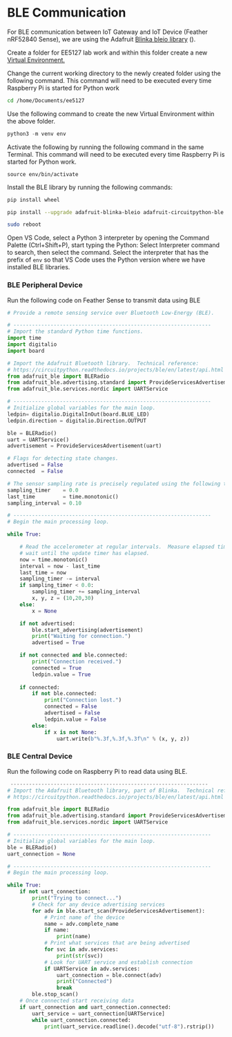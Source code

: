 # BLE Communication

For BLE communication between IoT Gateway and IoT Device (Feather nRF52840 Sense), we are using the Adafruit [Blinka bleio library](https://github.com/adafruit/Adafruit_Blinka_bleio) ().&#x20;

Create a folder for EE5127 lab work and within this folder create a new [Virtual Environment. ](https://www.geeksforgeeks.org/python-virtual-environment/)

Change the current working directory to the newly created folder using the following command. This command will need to be executed every time Raspberry Pi is started for Python work

```bash
cd /home/Documents/ee5127
```

Use the following command to create the new Virtual Environment within the above folder.

```python
python3 -m venv env
```

Activate the following by running the following command in the same Terminal. This command will need to be executed every time Raspberry Pi is started for Python work.

```
source env/bin/activate
```

Install the BLE library by running the following commands:

```bash
pip install wheel
```

```bash
pip install --upgrade adafruit-blinka-bleio adafruit-circuitpython-ble
```

```bash
sudo reboot
```

Open VS Code, select a Python 3 interpreter by opening the Command Palette (Ctrl+Shift+P), start typing the Python: Select Interpreter command to search, then select the command. Select the interpreter that has the prefix of `env` so that VS Code uses the Python version where we have installed BLE libraries.

### BLE Peripheral Device

Run the following code on Feather Sense to transmit data using BLE

```python
# Provide a remote sensing service over Bluetooth Low-Energy (BLE).

# ----------------------------------------------------------------
# Import the standard Python time functions.
import time
import digitalio
import board

# Import the Adafruit Bluetooth library.  Technical reference:
# https://circuitpython.readthedocs.io/projects/ble/en/latest/api.html
from adafruit_ble import BLERadio
from adafruit_ble.advertising.standard import ProvideServicesAdvertisement
from adafruit_ble.services.nordic import UARTService

# ----------------------------------------------------------------
# Initialize global variables for the main loop.
ledpin= digitalio.DigitalInOut(board.BLUE_LED)
ledpin.direction = digitalio.Direction.OUTPUT

ble = BLERadio()
uart = UARTService()
advertisement = ProvideServicesAdvertisement(uart)

# Flags for detecting state changes.
advertised = False
connected  = False

# The sensor sampling rate is precisely regulated using the following timer variables.
sampling_timer    = 0.0
last_time         = time.monotonic()
sampling_interval = 0.10

# ----------------------------------------------------------------
# Begin the main processing loop.

while True:

    # Read the accelerometer at regular intervals.  Measure elapsed time and
    # wait until the update timer has elapsed.
    now = time.monotonic()
    interval = now - last_time
    last_time = now
    sampling_timer -= interval
    if sampling_timer < 0.0:
        sampling_timer += sampling_interval
        x, y, z = (10,20,30)
    else:
        x = None

    if not advertised:
        ble.start_advertising(advertisement)
        print("Waiting for connection.")
        advertised = True

    if not connected and ble.connected:
        print("Connection received.")
        connected = True
        ledpin.value = True
        
    if connected:
        if not ble.connected:
            print("Connection lost.")
            connected = False
            advertised = False
            ledpin.value = False            
        else:
            if x is not None:
                uart.write(b"%.3f,%.3f,%.3f\n" % (x, y, z))
```

### BLE Central Device

Run the following code on Raspberry Pi to read data using BLE.

```python
 ----------------------------------------------------------------
# Import the Adafruit Bluetooth library, part of Blinka.  Technical reference:
# https://circuitpython.readthedocs.io/projects/ble/en/latest/api.html

from adafruit_ble import BLERadio
from adafruit_ble.advertising.standard import ProvideServicesAdvertisement
from adafruit_ble.services.nordic import UARTService

# ----------------------------------------------------------------
# Initialize global variables for the main loop.
ble = BLERadio()
uart_connection = None

# ----------------------------------------------------------------
# Begin the main processing loop.

while True:
    if not uart_connection:
        print("Trying to connect...")
        # Check for any device advertising services
        for adv in ble.start_scan(ProvideServicesAdvertisement):
            # Print name of the device
            name = adv.complete_name
            if name:
                print(name)
            # Print what services that are being advertised
            for svc in adv.services:
                print(str(svc))
            # Look for UART service and establish connection
            if UARTService in adv.services:
                uart_connection = ble.connect(adv)
                print("Connected")
                break
        ble.stop_scan()
    # Once connected start receiving data
    if uart_connection and uart_connection.connected:
        uart_service = uart_connection[UARTService]
        while uart_connection.connected:
            print(uart_service.readline().decode("utf-8").rstrip())
```
